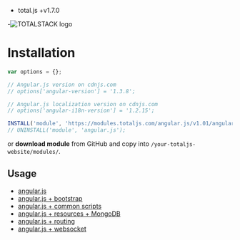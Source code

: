- total.js +v1.7.0

-![TOTALSTACK logo](http://www.totaljs.com/img/totalstack.png)

# Installation

```js
var options = {};

// Angular.js version on cdnjs.com
// options['angular-version'] = '1.3.8';

// Angular.js localization version on cdnjs.com
// options['angular-i18n-version'] = '1.2.15';

INSTALL('module', 'https://modules.totaljs.com/angular.js/v1.01/angular.js', options);
// UNINSTALL('module', 'angular.js');
```

or __download module__ from GitHub and copy into `/your-totaljs-website/modules/`.

## Usage

- [angular.js](https://github.com/totaljs/examples/tree/master/angularjs)
- [angular.js + bootstrap](https://github.com/totaljs/examples/tree/master/angularjs-bootstrap)
- [angular.js + common scripts](https://github.com/totaljs/examples/tree/master/angularjs-common)
- [angular.js + resources + MongoDB](https://github.com/totaljs/examples/tree/master/angularjs-mongodb-rest-resources)
- [angular.js + routing](https://github.com/totaljs/examples/tree/master/angularjs-routing)
- [angular.js + websocket](https://github.com/totaljs/examples/tree/master/angularjs-websocket)
